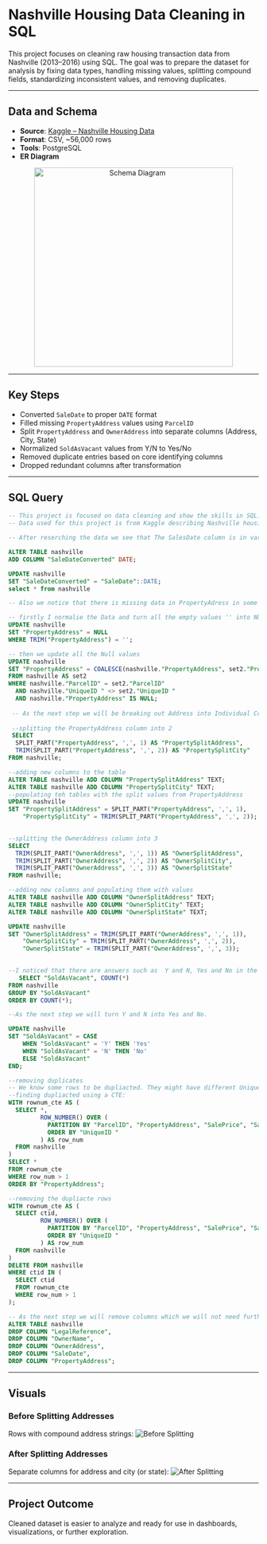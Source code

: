 # Nashville Housing Data Cleaning in SQL

This project focuses on cleaning raw housing transaction data from Nashville (2013–2016) using SQL. The goal was to prepare the dataset for analysis by fixing data types, handling missing values, splitting compound fields, standardizing inconsistent values, and removing duplicates.

---

## Data and Schema

- **Source**: [Kaggle – Nashville Housing Data](https://www.kaggle.com/datasets/tmthyjames/nashville-housing-data)
- **Format**: CSV, ~56,000 rows
- **Tools**: PostgreSQL
- **ER Diagram**
<p align="center">
  <img src="./images/schema_diagram_nash.png" alt="Schema Diagram" width="400" />
</p>

---

## Key Steps

- Converted `SaleDate` to proper `DATE` format  
- Filled missing `PropertyAddress` values using `ParcelID`  
- Split `PropertyAddress` and `OwnerAddress` into separate columns (Address, City, State)  
- Normalized `SoldAsVacant` values from Y/N to Yes/No  
- Removed duplicate entries based on core identifying columns  
- Dropped redundant columns after transformation  

---

## SQL Query

```sql
-- This project is focused on data cleaning and show the skills in SQL. 
-- Data used for this project is from Kaggle describing Nashville housing data from 2013 to 2016. 

-- After reserching the data we see that The SalesDate column is in varchar format instaed of date. I will add a new column in Date format and populate it with values from SaleDate.

ALTER TABLE nashville
ADD COLUMN "SaleDateConverted" DATE;

UPDATE nashville
SET "SaleDateConverted" = "SaleDate"::DATE;
select * from nashville

-- Also we notice that there is missing data in PropertyAdress in some lines. At the same time I noticed that rows with the same ParcelID have matching PropertyAdress, so we will populate the missing values via comparing the ParcelID.

-- firstly I normalie the Data and turn all the empty values '' into NULL, to make sure we address all the empty cells.
UPDATE nashville
SET "PropertyAddress" = NULL
WHERE TRIM("PropertyAddress") = '';

-- then we update all the Null values 
UPDATE nashville
SET "PropertyAddress" = COALESCE(nashville."PropertyAddress", set2."PropertyAddress")
FROM nashville AS set2
WHERE nashville."ParcelID" = set2."ParcelID"
  AND nashville."UniqueID " <> set2."UniqueID "
  AND nashville."PropertyAddress" IS NULL;
 
 -- As the next step we will be breaking out Address into Individual Columns (Address, City, State)
 
 --splitting the PropertyAddress column into 2
 SELECT 
  SPLIT_PART("PropertyAddress", ',', 1) AS "PropertySplitAddress",
  TRIM(SPLIT_PART("PropertyAddress", ',', 2)) AS "PropertySplitCity"
FROM nashville;

--adding new columns to the table 
ALTER TABLE nashville ADD COLUMN "PropertySplitAddress" TEXT;
ALTER TABLE nashville ADD COLUMN "PropertySplitCity" TEXT;
--populating teh tables with the split values from PropertyAddress
UPDATE nashville
SET "PropertySplitAddress" = SPLIT_PART("PropertyAddress", ',', 1),
    "PropertySplitCity" = TRIM(SPLIT_PART("PropertyAddress", ',', 2));

   
--splitting the OwnerAddress column into 3
SELECT 
  TRIM(SPLIT_PART("OwnerAddress", ',', 1)) AS "OwnerSplitAddress",
  TRIM(SPLIT_PART("OwnerAddress", ',', 2)) AS "OwnerSplitCity",
  TRIM(SPLIT_PART("OwnerAddress", ',', 3)) AS "OwnerSplitState"
FROM nashville;

--adding new columns and populating them with values
ALTER TABLE nashville ADD COLUMN "OwnerSplitAddress" TEXT;
ALTER TABLE nashville ADD COLUMN "OwnerSplitCity" TEXT;
ALTER TABLE nashville ADD COLUMN "OwnerSplitState" TEXT;

UPDATE nashville
SET "OwnerSplitAddress" = TRIM(SPLIT_PART("OwnerAddress", ',', 1)),
    "OwnerSplitCity" = TRIM(SPLIT_PART("OwnerAddress", ',', 2)),
    "OwnerSplitState" = TRIM(SPLIT_PART("OwnerAddress", ',', 3));

   
--I noticed that there are answers such as  Y and N, Yes and No in the SoldAsVacant column. I want to check all the unique values in that column.
   SELECT "SoldAsVacant", COUNT(*)
FROM nashville
GROUP BY "SoldAsVacant"
ORDER BY COUNT(*);

--As the next step we will turn Y and N into Yes and No. 

UPDATE nashville
SET "SoldAsVacant" = CASE 
    WHEN "SoldAsVacant" = 'Y' THEN 'Yes'
    WHEN "SoldAsVacant" = 'N' THEN 'No'
    ELSE "SoldAsVacant"
END;

--removing duplicates
-- We know some rows to be dupliacted. They might have different UniqueIDs but these only symbolyze the UniqueID of an entry, while due to human mistakes some properties may have been entered twice. So if they have the same ParcelID, PropertyAddress, SalePrice, SaleDate, LegalReference we will consider them to be the same property. 
--finding dupliacted using a CTE:
WITH rownum_cte AS (
  SELECT *,
         ROW_NUMBER() OVER (
           PARTITION BY "ParcelID", "PropertyAddress", "SalePrice", "SaleDate", "LegalReference"
           ORDER BY "UniqueID "
         ) AS row_num
  FROM nashville
)
SELECT *
FROM rownum_cte
WHERE row_num > 1
ORDER BY "PropertyAddress";

--removing the dupliacte rows
WITH rownum_cte AS (
  SELECT ctid,
         ROW_NUMBER() OVER (
           PARTITION BY "ParcelID", "PropertyAddress", "SalePrice", "SaleDate", "LegalReference"
           ORDER BY "UniqueID "
         ) AS row_num
  FROM nashville
)
DELETE FROM nashville
WHERE ctid IN (
  SELECT ctid
  FROM rownum_cte
  WHERE row_num > 1
);

-- As the next step we will remove columns which we will not need further.
ALTER TABLE nashville
DROP COLUMN "LegalReference",
DROP COLUMN "OwnerName",
DROP COLUMN "OwnerAddress",
DROP COLUMN "SaleDate",
DROP COLUMN "PropertyAddress";
```

---

## Visuals

### Before Splitting Addresses
Rows with compound address strings:
![Before Splitting](images/property_address_before.png)

### After Splitting Addresses
Separate columns for address and city (or state):
![After Splitting](images/property_address_after.png)


---

## Project Outcome

Cleaned dataset is easier to analyze and ready for use in dashboards, visualizations, or further exploration.
